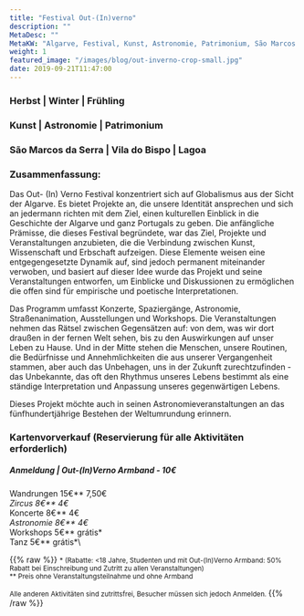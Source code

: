 ```yaml
---
title: "Festival Out-(In)verno"
description: ""
MetaDesc: ""
MetaKW: "Algarve, Festival, Kunst, Astronomie, Patrimonium, São Marcos da Serra, Vila do Bispo, Lagoa"
weight: 1
featured_image: "/images/blog/out-inverno-crop-small.jpg"
date: 2019-09-21T11:47:00
---
```

### Herbst | Winter | Frühling
### Kunst | Astronomie | Patrimonium
### São Marcos da Serra | Vila do Bispo | Lagoa
### Zusammenfassung:

Das Out- (In) Verno Festival konzentriert sich auf Globalismus aus der Sicht der Algarve.
Es bietet Projekte an, die unsere Identität ansprechen und sich an jedermann richten
mit dem Ziel, einen kulturellen Einblick in die Geschichte der Algarve und ganz Portugals zu geben.
Die anfängliche Prämisse, die dieses Festival begründete, war das Ziel, Projekte und Veranstaltungen
anzubieten, die die Verbindung zwischen Kunst, Wissenschaft und Erbschaft aufzeigen.
Diese Elemente weisen eine entgegengesetzte Dynamik auf, sind jedoch permanent miteinander verwoben,
und basiert auf dieser Idee wurde das Projekt und seine Veranstaltungen entworfen, um Einblicke und
Diskussionen zu ermöglichen die offen sind für empirische und poetische Interpretationen.

Das Programm umfasst Konzerte, Spaziergänge, Astronomie, Straßenanimation, Ausstellungen und
Workshops.
Die Veranstaltungen nehmen das Rätsel zwischen Gegensätzen auf: von dem, was wir dort draußen in der fernen
Welt sehen, bis zu den Auswirkungen auf unser Leben zu Hause.
Und in der Mitte stehen die Menschen, unsere Routinen, die Bedürfnisse und Annehmlichkeiten die aus
unserer Vergangenheit stammen, aber auch das Unbehagen, uns in der Zukunft zurechtzufinden - das Unbekannte, das oft den Rhythmus
unseres Lebens bestimmt als eine ständige Interpretation und Anpassung unseres gegenwärtigen Lebens.

Dieses Projekt möchte auch in seinen Astronomieveranstaltungen an das fünfhundertjährige Bestehen der Weltumrundung erinnern.

### Kartenvorverkauf (Reservierung für alle Aktivitäten erforderlich)


##### Anmeldung | Out-(In)Verno Armband - 10€


Wandrungen  15€**         7,50€*\
Zircus               8€**        4€*\
Koncerte       8€**           4€*\
Astronomie     8€**         4€*\
Workshops          5€**           grátis*\
Tanz               5€**           grátis*\

{{% raw %}}
<small>
\* (Rabatte:  <18 Jahre, Studenten und mit Out-(In)Verno Armband: 50% Rabatt bei Einschreibung und Zutritt zu allen Veranstaltungen)\
** Preis ohne Veranstaltungsteilnahme und ohne Armband

Alle anderen Aktivitäten sind zutrittsfrei, Besucher müssen sich jedoch Anmelden.
</small>
{{% /raw %}}
